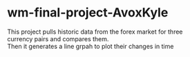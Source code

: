 # wm-final-project-AvoxKyle
This project pulls historic data from the forex market for three  
currency pairs and compares them.  
Then it generates a line grpah to plot their changes in time 
